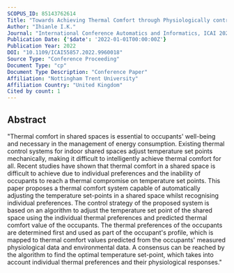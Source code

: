 ```yaml
---
SCOPUS_ID: 85143762614
Title: "Towards Achieving Thermal Comfort through Physiologically controlled HVAC System"
Author: "Ihianle I.K."
Journal: "International Conference Automatics and Informatics, ICAI 2022 - Proceedings"
Publication Date: {'$date': '2022-01-01T00:00:00Z'}
Publication Year: 2022
DOI: "10.1109/ICAI55857.2022.9960018"
Source Type: "Conference Proceeding"
Document Type: "cp"
Document Type Description: "Conference Paper"
Affiliation: "Nottingham Trent University"
Affiliation Country: "United Kingdom"
Cited by count: 1
---
```


## Abstract
"Thermal comfort in shared spaces is essential to occupants' well-being and necessary in the management of energy consumption. Existing thermal control systems for indoor shared spaces adjust temperature set points mechanically, making it difficult to intelligently achieve thermal comfort for all. Recent studies have shown that thermal comfort in a shared space is difficult to achieve due to individual preferences and the inability of occupants to reach a thermal compromise on temperature set points. This paper proposes a thermal comfort system capable of automatically adjusting the temperature set-points in a shared space whilst recognising individual preferences. The control strategy of the proposed system is based on an algorithm to adjust the temperature set point of the shared space using the individual thermal preferences and predicted thermal comfort value of the occupants. The thermal preferences of the occupants are determined first and used as part of the occupant's profile, which is mapped to thermal comfort values predicted from the occupants' measured physiological data and environmental data. A consensus can be reached by the algorithm to find the optimal temperature set-point, which takes into account individual thermal preferences and their physiological responses."
